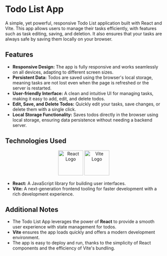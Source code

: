 # Todo List App

A simple, yet powerful, responsive Todo List application built with React and Vite. This app allows users to manage their tasks efficiently, with features such as task editing, saving, and deletion. It also ensures that your tasks are always safe by saving them locally on your browser.

## Features

- **Responsive Design:** The app is fully responsive and works seamlessly on all devices, adapting to different screen sizes.
- **Persistent Data:** Todos are saved using the browser's local storage, meaning tasks are not lost even when the page is refreshed or the server is restarted.
- **User-friendly Interface:** A clean and intuitive UI for managing tasks, making it easy to add, edit, and delete todos.
- **Edit, Save, and Delete Todos:** Quickly edit your tasks, save changes, or delete them with a single click.
- **Local Storage Functionality:** Saves todos directly in the browser using local storage, ensuring data persistence without needing a backend server.

## Technologies Used

<p align="center">
  <img src="https://upload.wikimedia.org/wikipedia/commons/a/a7/React-icon.svg" alt="React Logo" width="80" height="80" style="animation: spin 3s linear infinite;" />
  <img src="https://vitejs.dev/logo.svg" alt="Vite Logo" width="80" height="80" style="animation: pulse 2s infinite;" />
</p>

- **React:** A JavaScript library for building user interfaces.
- **Vite:** A next-generation frontend tooling for faster development with a rich development experience.

## Additional Notes

- The Todo List App leverages the power of **React** to provide a smooth user experience with state management for todos.
- **Vite** ensures the app loads quickly and offers a modern development environment.
- The app is easy to deploy and run, thanks to the simplicity of React components and the efficiency of Vite's bundling.

